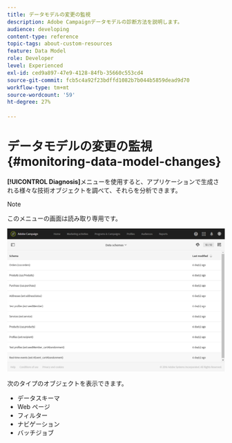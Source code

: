 ```yaml
---
title: データモデルの変更の監視
description: Adobe Campaignデータモデルの診断方法を説明します。
audience: developing
content-type: reference
topic-tags: about-custom-resources
feature: Data Model
role: Developer
level: Experienced
exl-id: ced9a897-47e9-4128-84fb-35660c553cd4
source-git-commit: fcb5c4a92f23bdffd1082b7b044b5859dead9d70
workflow-type: tm+mt
source-wordcount: '59'
ht-degree: 27%

---
```


# データモデルの変更の監視{#monitoring-data-model-changes}

**[!UICONTROL Diagnosis]**&#x200B;メニューを使用すると、アプリケーションで生成される様々な技術オブジェクトを調べて、それらを分析できます。

>[!NOTE]
>
>このメニューの画面は読み取り専用です。

![](assets/diagnostic.png)

次のタイプのオブジェクトを表示できます。

* データスキーマ
* Web ページ
* フィルター
* ナビゲーション
* バッチジョブ
